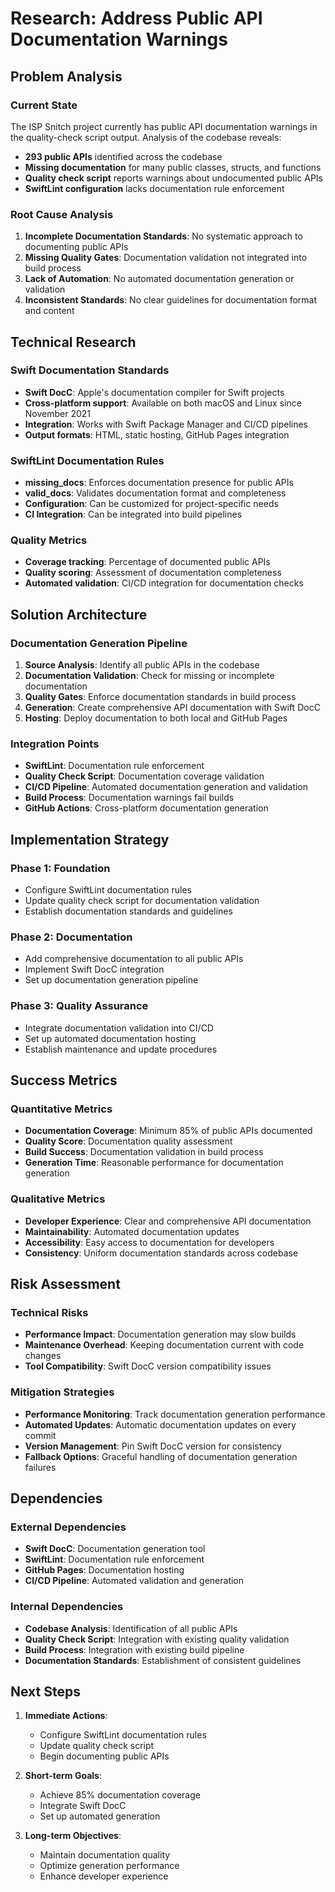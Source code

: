 # Research: Address Public API Documentation Warnings

## Problem Analysis

### Current State
The ISP Snitch project currently has public API documentation warnings in the quality-check script output. Analysis of the codebase reveals:

- **293 public APIs** identified across the codebase
- **Missing documentation** for many public classes, structs, and functions
- **Quality check script** reports warnings about undocumented public APIs
- **SwiftLint configuration** lacks documentation rule enforcement

### Root Cause Analysis
1. **Incomplete Documentation Standards**: No systematic approach to documenting public APIs
2. **Missing Quality Gates**: Documentation validation not integrated into build process
3. **Lack of Automation**: No automated documentation generation or validation
4. **Inconsistent Standards**: No clear guidelines for documentation format and content

## Technical Research

### Swift Documentation Standards
- **Swift DocC**: Apple's documentation compiler for Swift projects
- **Cross-platform support**: Available on both macOS and Linux since November 2021
- **Integration**: Works with Swift Package Manager and CI/CD pipelines
- **Output formats**: HTML, static hosting, GitHub Pages integration

### SwiftLint Documentation Rules
- **missing_docs**: Enforces documentation presence for public APIs
- **valid_docs**: Validates documentation format and completeness
- **Configuration**: Can be customized for project-specific needs
- **CI Integration**: Can be integrated into build pipelines

### Quality Metrics
- **Coverage tracking**: Percentage of documented public APIs
- **Quality scoring**: Assessment of documentation completeness
- **Automated validation**: CI/CD integration for documentation checks

## Solution Architecture

### Documentation Generation Pipeline
1. **Source Analysis**: Identify all public APIs in the codebase
2. **Documentation Validation**: Check for missing or incomplete documentation
3. **Quality Gates**: Enforce documentation standards in build process
4. **Generation**: Create comprehensive API documentation with Swift DocC
5. **Hosting**: Deploy documentation to both local and GitHub Pages

### Integration Points
- **SwiftLint**: Documentation rule enforcement
- **Quality Check Script**: Documentation coverage validation
- **CI/CD Pipeline**: Automated documentation generation and validation
- **Build Process**: Documentation warnings fail builds
- **GitHub Actions**: Cross-platform documentation generation

## Implementation Strategy

### Phase 1: Foundation
- Configure SwiftLint documentation rules
- Update quality check script for documentation validation
- Establish documentation standards and guidelines

### Phase 2: Documentation
- Add comprehensive documentation to all public APIs
- Implement Swift DocC integration
- Set up documentation generation pipeline

### Phase 3: Quality Assurance
- Integrate documentation validation into CI/CD
- Set up automated documentation hosting
- Establish maintenance and update procedures

## Success Metrics

### Quantitative Metrics
- **Documentation Coverage**: Minimum 85% of public APIs documented
- **Quality Score**: Documentation quality assessment
- **Build Success**: Documentation validation in build process
- **Generation Time**: Reasonable performance for documentation generation

### Qualitative Metrics
- **Developer Experience**: Clear and comprehensive API documentation
- **Maintainability**: Automated documentation updates
- **Accessibility**: Easy access to documentation for developers
- **Consistency**: Uniform documentation standards across codebase

## Risk Assessment

### Technical Risks
- **Performance Impact**: Documentation generation may slow builds
- **Maintenance Overhead**: Keeping documentation current with code changes
- **Tool Compatibility**: Swift DocC version compatibility issues

### Mitigation Strategies
- **Performance Monitoring**: Track documentation generation performance
- **Automated Updates**: Automatic documentation updates on every commit
- **Version Management**: Pin Swift DocC version for consistency
- **Fallback Options**: Graceful handling of documentation generation failures

## Dependencies

### External Dependencies
- **Swift DocC**: Documentation generation tool
- **SwiftLint**: Documentation rule enforcement
- **GitHub Pages**: Documentation hosting
- **CI/CD Pipeline**: Automated validation and generation

### Internal Dependencies
- **Codebase Analysis**: Identification of all public APIs
- **Quality Check Script**: Integration with existing quality validation
- **Build Process**: Integration with existing build pipeline
- **Documentation Standards**: Establishment of consistent guidelines

## Next Steps

1. **Immediate Actions**:
   - Configure SwiftLint documentation rules
   - Update quality check script
   - Begin documenting public APIs

2. **Short-term Goals**:
   - Achieve 85% documentation coverage
   - Integrate Swift DocC
   - Set up automated generation

3. **Long-term Objectives**:
   - Maintain documentation quality
   - Optimize generation performance
   - Enhance developer experience
